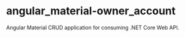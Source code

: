 # angular_material-owner_account
Angular Material CRUD application for consuming .NET Core Web API.
